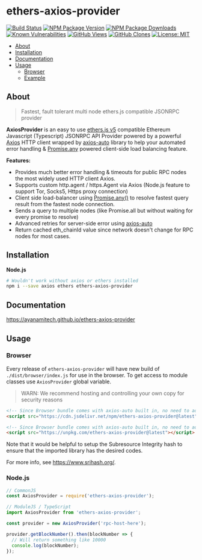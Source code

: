 # ethers-axios-provider

[![Build Status](https://github.com/ayanamitech/ethers-axios-provider/actions/workflows/test.yml/badge.svg)](https://github.com/ayanamitech/ethers-axios-provider/actions)
[![NPM Package Version](https://img.shields.io/npm/v/ethers-axios-provider.svg)](https://npmjs.org/package/ethers-axios-provider)
[![NPM Package Downloads](https://img.shields.io/npm/dm/ethers-axios-provider.svg)](https://npmjs.org/package/ethers-axios-provider)
[![Known Vulnerabilities](https://snyk.io/test/github/ayanamitech/ethers-axios-provider/badge.svg?style=flat-square)](https://snyk.io/test/github/ayanamitech/ethers-axios-provider)
[![GitHub Views](https://img.shields.io/badge/dynamic/json?color=green&label=Views&query=uniques&url=https://github.com/ayanamitech/node-github-repo-stats/blob/main/data/ayanamitech/ethers-axios-provider/views.json?raw=True&logo=github)](https://github.com/ayanamitech/ethers-axios-provider)
[![GitHub Clones](https://img.shields.io/badge/dynamic/json?color=success&label=Clone&query=uniques&url=https://github.com/ayanamitech/node-github-repo-stats/blob/main/data/ayanamitech/ethers-axios-provider/clone.json?raw=True&logo=github)](https://github.com/ayanamitech/ethers-axios-provider)
[![License: MIT](https://img.shields.io/github/license/ayanamitech/ethers-axios-provider)](https://opensource.org/licenses/MIT)

- [About](#about)
- [Installation](#installation)
- [Documentation](#documentation)
- [Usage](#usage)
  - [Browser](#browser)
  - [Example](#example)

## About

> Fastest, fault tolerant multi node ethers.js compatible JSONRPC provider

**AxiosProvider** is an easy to use [ethers.js v5](https://docs.ethers.io/v5/) compatible Ethereum Javascript (Typescript) JSONRPC API Provider powered by a powerful [Axios](https://axios-http.com/) HTTP client wrapped by [axios-auto](https://ayanamitech.github.io/axios-auto) library to help your automated error handling & [Promise.any](https://developer.mozilla.org/en-US/docs/Web/JavaScript/Reference/Global_Objects/Promise/any) powered client-side load balancing feature.

**Features:**

- Provides much better error handling & timeouts for public RPC nodes the most widely used HTTP client Axios.
- Supports custom http.agent / https.Agent via Axios (Node.js feature to support Tor, Socks5, Https proxy connection)
- Client side load-balancer using [Promise.any()](https://developer.mozilla.org/en-US/docs/Web/JavaScript/Reference/Global_Objects/Promise/any) to resolve fastest query result from the fastest node connection.
- Sends a query to multiple nodes (like Promise.all but without waiting for every promise to resolve)
- Advanced retries for server-side error using [axios-auto](https://ayanamitech.github.io/axios-auto)
- Return cached eth_chainId value since network doesn't change for RPC nodes for most cases.

## Installation

**Node.js**

```bash
# Wouldn't work without axios or ethers installed
npm i --save axios ethers ethers-axios-provider
```

## Documentation

https://ayanamitech.github.io/ethers-axios-provider

## Usage

### Browser

Every release of `ethers-axios-provider` will have new build of `./dist/browser/index.js` for use in the browser. To get access to module classes use `AxiosProvider` global variable.

> WARN: We recommend hosting and controlling your own copy for security reasons

```html
<!-- Since Browser bundle comes with axios-auto built in, no need to add additional axios or axios-auto dependency -->
<script src="https://cdn.jsdelivr.net/npm/ethers-axios-provider@latest"></script>
```

```html
<!-- Since Browser bundle comes with axios-auto built in, no need to add additional axios or axios-auto dependency -->
<script src="https://unpkg.com/ethers-axios-provider@latest"></script>
```

Note that it would be helpful to setup the Subresource Integrity hash to ensure that the imported library has the desired codes.

For more info, see https://www.srihash.org/.

### Node.js

```js
// CommonJS
const AxiosProvider = require('ethers-axios-provider');

// ModuleJS / TypeScript
import AxiosProvider from 'ethers-axios-provider';

const provider = new AxiosProvider('rpc-host-here');

provider.getBlockNumber().then(blockNumber => {
  // Will return something like 10000
  console.log(blockNumber);
});
```
